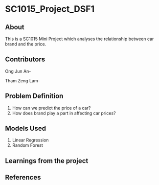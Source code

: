 # SC1015_Project_DSF1

## About
This is a SC1015 Mini Project which analyses the relationship between car brand and the price. 

## Contributors
Ong Jun An-

Tham Zeng Lam-

## Problem Definition
1) How can we predict the price of a car?
2) How does brand play a part in affecting car prices?

## Models Used
1) Linear Regression
2) Random Forest

## Learnings from the project

## References



